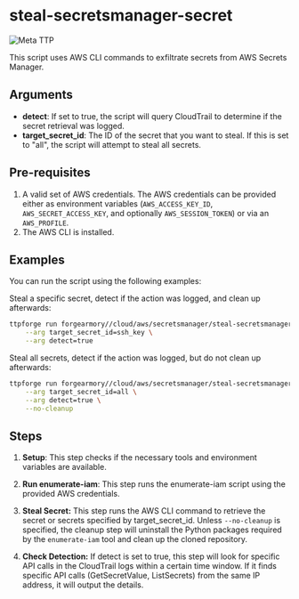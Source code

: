 # steal-secretsmanager-secret

![Meta TTP](https://img.shields.io/badge/Meta_TTP-blue)

This script uses AWS CLI commands to exfiltrate secrets from AWS Secrets Manager.

## Arguments

- **detect**: If set to true, the script will
  query CloudTrail to determine if the secret
  retrieval was logged.
- **target_secret_id**: The ID of the secret that
  you want to steal. If this is set to "all", the
  script will attempt to steal all secrets.

## Pre-requisites

1. A valid set of AWS credentials. The AWS credentials can be
   provided either as environment variables (`AWS_ACCESS_KEY_ID`,
   `AWS_SECRET_ACCESS_KEY`, and optionally `AWS_SESSION_TOKEN`) or
   via an `AWS_PROFILE`.
1. The AWS CLI is installed.

## Examples

You can run the script using the following examples:

Steal a specific secret, detect if the action was logged, and clean up afterwards:

```bash
ttpforge run forgearmory//cloud/aws/secretsmanager/steal-secretsmanager-secret.yaml \
    --arg target_secret_id=ssh_key \
    --arg detect=true
```

Steal all secrets, detect if the action was logged, but do not clean up afterwards:

```bash
ttpforge run forgearmory//cloud/aws/secretsmanager/steal-secretsmanager-secret.yaml \
    --arg target_secret_id=all \
    --arg detect=true \
    --no-cleanup
```

## Steps

1. **Setup**: This step checks if the necessary tools and environment
   variables are available.

1. **Run enumerate-iam**: This step runs the enumerate-iam script using
   the provided AWS credentials.

1. **Steal Secret:** This step runs the AWS CLI command to retrieve the
   secret or secrets specified by target_secret_id. Unless `--no-cleanup`
   is specified, the cleanup step will uninstall the Python packages
   required by the `enumerate-iam` tool and clean up the cloned repository.

1. **Check Detection:** If detect is set to true, this step will look
   for specific API calls in the CloudTrail logs within a certain time
   window. If it finds specific API calls (GetSecretValue, ListSecrets)
   from the same IP address, it will output the details.

